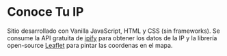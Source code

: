 # Conoce Tu IP

Sitio desarrollado con Vanilla JavaScript, HTML y CSS (sin frameworks). Se consume la API gratuita de [ipify](https://www.ipify.org/) para obtener los datos de la IP y la librería open-source [Leaflet](https://leafletjs.com/) para pintar las coordenas en el mapa.
